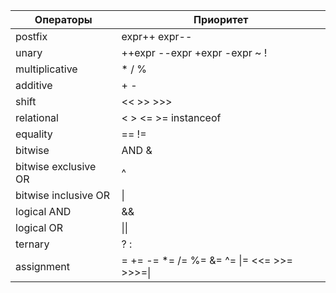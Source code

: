 | Операторы | Приоритет |
| ------ | ------ |
|postfix | expr++ expr-- |
|unary | ++expr --expr +expr -expr ~ ! |
|multiplicative | * / % |
|additive | + - |
|shift | << >> >>> |
|relational | < > <= >= instanceof |
| equality | == != |
|bitwise | AND	& |
| bitwise exclusive OR | ^ |
| bitwise inclusive OR	| &#124; |
|logical AND | && |
|logical OR  | &#124;&#124; |
|ternary  |	? : |
|assignment | = += -= *= /= %= &= ^= &#124;= <<= >>= >>>=&#124; |
